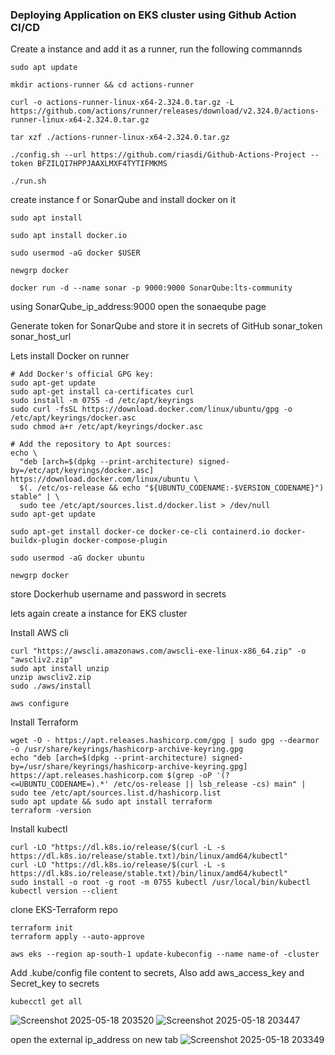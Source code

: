 
### Deploying Application on EKS cluster using Github Action CI/CD

Create a instance and add it as a runner, run the following commannds
```cli
sudo apt update

mkdir actions-runner && cd actions-runner

curl -o actions-runner-linux-x64-2.324.0.tar.gz -L
https://github.com/actions/runner/releases/download/v2.324.0/actions-runner-linux-x64-2.324.0.tar.gz

tar xzf ./actions-runner-linux-x64-2.324.0.tar.gz

./config.sh --url https://github.com/riasdi/Github-Actions-Project --token BFZILQI7HPPJAAXLMXF4TYTIFMKMS

./run.sh
```

create instance f or SonarQube and install docker on it

```cli
sudo apt install

sudo apt install docker.io

sudo usermod -aG docker $USER

newgrp docker

docker run -d --name sonar -p 9000:9000 SonarQube:lts-community

```

using SonarQube_ip_address:9000 open the sonaeqube page

Generate token for SonarQube and store it in secrets of GitHub 
sonar_token
sonar_host_url


Lets install Docker on runner
```cli
# Add Docker's official GPG key:
sudo apt-get update
sudo apt-get install ca-certificates curl
sudo install -m 0755 -d /etc/apt/keyrings
sudo curl -fsSL https://download.docker.com/linux/ubuntu/gpg -o /etc/apt/keyrings/docker.asc
sudo chmod a+r /etc/apt/keyrings/docker.asc

# Add the repository to Apt sources:
echo \
  "deb [arch=$(dpkg --print-architecture) signed-by=/etc/apt/keyrings/docker.asc] https://download.docker.com/linux/ubuntu \
  $(. /etc/os-release && echo "${UBUNTU_CODENAME:-$VERSION_CODENAME}") stable" | \
  sudo tee /etc/apt/sources.list.d/docker.list > /dev/null
sudo apt-get update

sudo apt-get install docker-ce docker-ce-cli containerd.io docker-buildx-plugin docker-compose-plugin

sudo usermod -aG docker ubuntu

newgrp docker

```

store Dockerhub username and password in secrets

lets again create a instance for EKS cluster

Install AWS cli
```cli
curl "https://awscli.amazonaws.com/awscli-exe-linux-x86_64.zip" -o "awscliv2.zip"
sudo apt install unzip
unzip awscliv2.zip
sudo ./aws/install
```
```cli
aws configure
```

Install Terraform

```cli
wget -O - https://apt.releases.hashicorp.com/gpg | sudo gpg --dearmor -o /usr/share/keyrings/hashicorp-archive-keyring.gpg
echo "deb [arch=$(dpkg --print-architecture) signed-by=/usr/share/keyrings/hashicorp-archive-keyring.gpg] https://apt.releases.hashicorp.com $(grep -oP '(?<=UBUNTU_CODENAME=).*' /etc/os-release || lsb_release -cs) main" | sudo tee /etc/apt/sources.list.d/hashicorp.list
sudo apt update && sudo apt install terraform
terraform -version
```

Install kubectl
```cli
curl -LO "https://dl.k8s.io/release/$(curl -L -s https://dl.k8s.io/release/stable.txt)/bin/linux/amd64/kubectl"
curl -LO "https://dl.k8s.io/release/$(curl -L -s https://dl.k8s.io/release/stable.txt)/bin/linux/amd64/kubectl"
sudo install -o root -g root -m 0755 kubectl /usr/local/bin/kubectl
kubectl version --client
```
clone EKS-Terraform repo

```cli
terraform init
terraform apply --auto-approve
```

```cli
aws eks --region ap-south-1 update-kubeconfig --name name-of -cluster
```

Add .kube/config file content to secrets,
Also add aws_access_key and Secret_key to secrets


```cli
kubecctl get all
```
![Screenshot 2025-05-18 203520](https://github.com/user-attachments/assets/afa2bdc6-2179-42e2-984c-7ef6ff48277d)
![Screenshot 2025-05-18 203447](https://github.com/user-attachments/assets/71e043be-f023-41ac-abf0-f8654a1a4738)


open the external ip_address on new tab
![Screenshot 2025-05-18 203349](https://github.com/user-attachments/assets/0b7d9c79-dfce-48fd-b336-404a8804a8e0)




